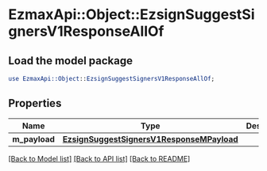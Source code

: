 # EzmaxApi::Object::EzsignSuggestSignersV1ResponseAllOf

## Load the model package
```perl
use EzmaxApi::Object::EzsignSuggestSignersV1ResponseAllOf;
```

## Properties
Name | Type | Description | Notes
------------ | ------------- | ------------- | -------------
**m_payload** | [**EzsignSuggestSignersV1ResponseMPayload**](EzsignSuggestSignersV1ResponseMPayload.md) |  | 

[[Back to Model list]](../README.md#documentation-for-models) [[Back to API list]](../README.md#documentation-for-api-endpoints) [[Back to README]](../README.md)


